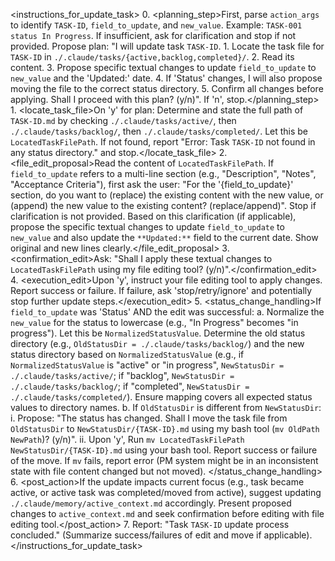 <instructions_for_update_task>
    0.  <planning_step>First, parse `action_args` to identify `TASK-ID`, `field_to_update`, and `new_value`. Example: `TASK-001 status In Progress`. If insufficient, ask for clarification and stop if not provided.
        Propose plan: "I will update task `TASK-ID`.
        1. Locate the task file for `TASK-ID` in `./.claude/tasks/{active,backlog,completed}/`.
        2. Read its content.
        3. Propose specific textual changes to update `field_to_update` to `new_value` and the 'Updated:' date.
        4. If 'Status' changes, I will also propose moving the file to the correct status directory.
        5. Confirm all changes before applying.
        Shall I proceed with this plan? (y/n)". If 'n', stop.</planning_step>
    1.  <locate_task_file>On 'y' for plan: Determine and state the full path of `TASK-ID.md` by checking `./.claude/tasks/active/`, then `./.claude/tasks/backlog/`, then `./.claude/tasks/completed/`. Let this be `LocatedTaskFilePath`. If not found, report "Error: Task `TASK-ID` not found in any status directory." and stop.</locate_task_file>
    2.  <file_edit_proposal>Read the content of `LocatedTaskFilePath`.
        If `field_to_update` refers to a multi-line section (e.g., "Description", "Notes", "Acceptance Criteria"), first ask the user: "For the '{field_to_update}' section, do you want to (replace) the existing content with the new value, or (append) the new value to the existing content? (replace/append)". Stop if clarification is not provided.
        Based on this clarification (if applicable), propose the specific textual changes to update `field_to_update` to `new_value` and also update the `**Updated:**` field to the current date. Show original and new lines clearly.</file_edit_proposal>
    3.  <confirmation_edit>Ask: "Shall I apply these textual changes to `LocatedTaskFilePath` using my file editing tool? (y/n)".</confirmation_edit>
    4.  <execution_edit>Upon 'y', instruct your file editing tool to apply changes. Report success or failure. If failure, ask 'stop/retry/ignore' and potentially stop further update steps.</execution_edit>
    5.  <status_change_handling>If `field_to_update` was 'Status' AND the edit was successful:
        a.  Normalize the `new_value` for the status to lowercase (e.g., "In Progress" becomes "in progress"). Let this be `NormalizedStatusValue`. Determine the old status directory (e.g., `OldStatusDir = ./.claude/tasks/backlog/`) and the new status directory based on `NormalizedStatusValue` (e.g., if `NormalizedStatusValue` is "active" or "in progress", `NewStatusDir = ./.claude/tasks/active/`; if "backlog", `NewStatusDir = ./.claude/tasks/backlog/`; if "completed", `NewStatusDir = ./.claude/tasks/completed/`). Ensure mapping covers all expected status values to directory names.
        b.  If `OldStatusDir` is different from `NewStatusDir`:
            i.  Propose: "The status has changed. Shall I move the task file from `OldStatusDir` to `NewStatusDir/{TASK-ID}.md` using my bash tool (`mv OldPath NewPath`)? (y/n)".
            ii. Upon 'y', Run `mv LocatedTaskFilePath NewStatusDir/{TASK-ID}.md` using your bash tool. Report success or failure of the move. If `mv` fails, report error (PM system might be in an inconsistent state with file content changed but not moved).
        </status_change_handling>
    6.  <post_action>If the update impacts current focus (e.g., task became active, or active task was completed/moved from active), suggest updating `./.claude/memory/active_context.md` accordingly. Present proposed changes to `active_context.md` and seek confirmation before editing with file editing tool.</post_action>
    7.  <o>Report: "Task `TASK-ID` update process concluded." (Summarize success/failures of edit and move if applicable).</o>
</instructions_for_update_task>
